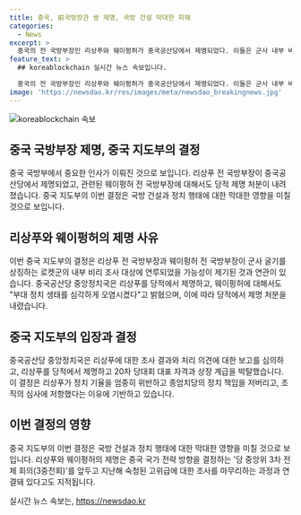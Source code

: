 ```yaml
---
title: 중국, 前국방장관 쌍 제명, 국방 건설 막대한 피해
categories:
  - News
excerpt: >
  중국의 전 국방부장인 리상푸와 웨이펑허가 중국공산당에서 제명되었다. 이들은 군사 내부 비리와 부대의 정치 행태를 심각하게 오염시켰다는 이유로 제명되었으며, 뇌물 수수 등의 혐의가 제기되었다. 이로써 중국의 공산당은 고위급 간부들의 부패 문제에 대해 엄중히 대처하고 있다. 이번 조치는 중국의 국방 건설과 군대의 이미지에 막대한 영향을 미칠 것으로 보여, 중국의 국가 전략 방향을 결정하는 중요한 시점에 이뤄진 것으로 지적되고 있다.
feature_text: >
  ## koreablockchain 실시간 뉴스 속보입니다.

  중국의 전 국방부장인 리상푸와 웨이펑허가 중국공산당에서 제명되었다. 이들은 군사 내부 비리와 부대의 정치 행태를 심각하게 오염시켰다는 이유로 제명되었으며, 뇌물 수수 등의 혐의가 제기되었다. 이로써 중국의 공산당은 고위급 간부들의 부패 문제에 대해 엄중히 대처하고 있다. 이번 조치는 중국의 국방 건설과 군대의 이미지에 막대한 영향을 미칠 것으로 보여, 중국의 국가 전략 방향을 결정하는 중요한 시점에 이뤄진 것으로 지적되고 있다.
image: 'https://newsdao.kr/res/images/meta/newsdao_breakingnews.jpg'
---
```


<p><img src="https://newsdao.kr/res/images/meta/newsdao_breakingnews.jpg" alt="koreablockchain 속보" /></p>

<h2 data-ke-size="size26">중국 국방부장 제명, 중국 지도부의 결정</h2>

<p data-ke-size="size16">중국 국방부에서 중요한 인사가 이뤄진 것으로 보입니다. 리상푸 전 국방부장이 중국공산당에서 제명되었고, 관련된 웨이펑허 전 국방부장에 대해서도 당적 제명 처분이 내려졌습니다. 중국 지도부의 이번 결정은 국방 건설과 정치 행태에 대한 막대한 영향을 미칠 것으로 보입니다.</p>

<h2 data-ke-size="size26">리상푸와 웨이펑허의 제명 사유</h2>

<p data-ke-size="size16">이번 중국 지도부의 결정은 리상푸 전 국방부장과 웨이펑허 전 국방부장이 군사 굴기를 상징하는 로켓군의 내부 비리 조사 대상에 연루되었을 가능성이 제기된 것과 연관이 있습니다. 중국공산당 중앙정치국은 리상푸를 당적에서 제명하고, 웨이펑허에 대해서도 "부대 정치 생태를 심각하게 오염시켰다"고 밝혔으며, 이에 따라 당적에서 제명 처분을 내렸습니다.</p>

<h2 data-ke-size="size26">중국 지도부의 입장과 결정</h2>

<p data-ke-size="size16">중국공산당 중앙정치국은 리상푸에 대한 조사 결과와 처리 의견에 대한 보고를 심의하고, 리상푸를 당적에서 제명하고 20차 당대회 대표 자격과 상장 계급을 박탈했습니다. 이 결정은 리상푸가 정치 기율을 엄중히 위반하고 종엄치당의 정치 책임을 저버리고, 조직의 심사에 저항했다는 이유에 기반하고 있습니다.</p>

<h2 data-ke-size="size26">이번 결정의 영향</h2>

<p data-ke-size="size16">중국 지도부의 이번 결정은 국방 건설과 정치 행태에 대한 막대한 영향을 미칠 것으로 보입니다. 리상푸와 웨이펑허의 제명은 중국 국가 전략 방향을 결정하는 '당 중앙위 3차 전체 회의(3중전회)'를 앞두고 지난해 숙청된 고위급에 대한 조사를 마무리하는 과정과 연결돼 있다고도 지적됩니다.</p>
실시간 뉴스 속보는, <a href="https://newsdao.kr" rel="dofollow">https://newsdao.kr</a>


